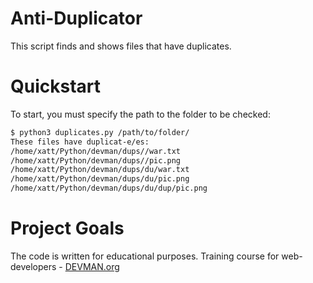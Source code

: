 # Anti-Duplicator

This script finds and shows files that have duplicates.

# Quickstart

To start, you must specify the path to the folder to be checked:

```bash
$ python3 duplicates.py /path/to/folder/
These files have duplicat-e/es:
/home/xatt/Python/devman/dups//war.txt
/home/xatt/Python/devman/dups//pic.png
/home/xatt/Python/devman/dups/du/war.txt
/home/xatt/Python/devman/dups/du/pic.png
/home/xatt/Python/devman/dups/du/dup/pic.png
```

# Project Goals

The code is written for educational purposes. Training course for web-developers - [DEVMAN.org](https://devman.org)
